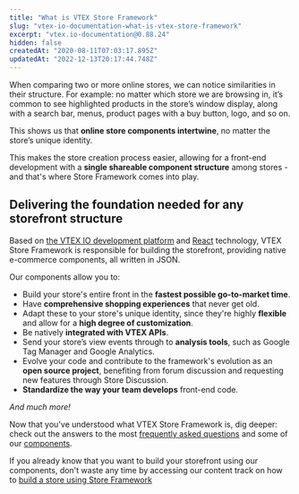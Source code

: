 ```yaml
---
title: "What is VTEX Store Framework"
slug: "vtex-io-documentation-what-is-vtex-store-framework"
excerpt: "vtex.io-documentation@0.88.24"
hidden: false
createdAt: "2020-08-11T07:03:17.895Z"
updatedAt: "2022-12-13T20:17:44.748Z"
---
```

When comparing two or more online stores, we can notice similarities in their structure. For example: no matter which store we are browsing in, it’s common to see highlighted products in the store’s window display, along with a search bar, menus, product pages with a buy button, logo, and so on.

This shows us that **online store components intertwine**, no matter the store’s unique identity.

This makes the store creation process easier, allowing for a front-end development with a **single shareable component structure** among stores - and that's where Store Framework comes into play.

## Delivering the foundation needed for any storefront structure

Based on [the VTEX IO development platform](https://developers.vtex.com/vtex-developer-docs/docs/vtex-io-documentation-what-is-vtex-io) and [React](https://reactjs.org/) technology, VTEX Store Framework is responsible for building the storefront, providing native e-commerce components, all written in JSON.

Our components allow you to:

- Build your store's entire front in the **fastest possible go-to-market time**.
- Have **comprehensive shopping experiences** that never get old.
- Adapt these to your store's unique identity, since they're highly **flexible** and allow for a **high degree of customization**.
- Be natively **integrated with VTEX APIs**.
- Send your store’s view events through to **analysis tools**, such as Google Tag Manager and Google Analytics.
- Evolve your code and contribute to the framework's evolution as an **open source project**, benefiting from forum discussion and requesting new features through Store Discussion.
- **Standardize the way your team develops** front-end code.

*And much more!*

Now that you've understood what VTEX Store Framework is, dig deeper: check out the answers to the most [frequently asked questions](https://developers.vtex.com/vtex-developer-docs/docs/vtex-io-documentation-frequently-asked-questions) and some of our [components](https://developers.vtex.com/vtex-developer-docs/docs/store-framework-apps).

If you already know that you want to build your storefront using our components, don't waste any time by accessing our content track on how to [build a store using Store Framework](https://developers.vtex.com/vtex-developer-docs/docs/getting-started-3)
